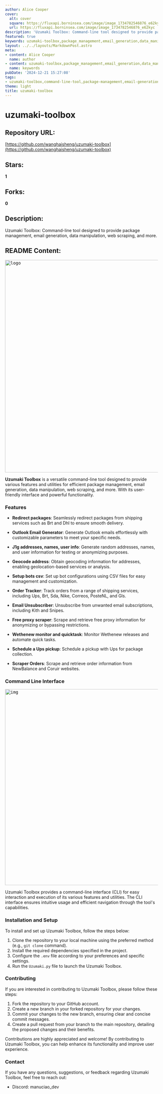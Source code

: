 ```yaml
---
author: Alice Cooper
cover:
  alt: cover
  square: https://fluxapi.borninsea.com/image/image_1734782546876_e62kyc
  url: https://fluxapi.borninsea.com/image/image_1734782546876_e62kyc
description: 'Uzumaki Toolbox: Command-line tool designed to provide package management, email generation, data manipulation, web scraping, and more.'
featured: true
keywords: uzumaki-toolbox,package_management,email_generation,data_manipulation,web Scraping,command-line_tool,redirect_packages,outlook_email_generator,j1g_addresses,user_info,geocode_address,setup_bots_csv,order_tracker,email_unsubscriber,free_proxy_scraper,wethenew_monitor,quicktask,schedule_ups_pickup,scraper_orders,command_line_interface,installation,setup,contributing
layout: ../../layouts/MarkdownPost.astro
meta:
- content: Alice Cooper
  name: author
- content: uzumaki-toolbox,package_management,email_generation,data_manipulation,web Scraping,command-line_tool,redirect_packages,outlook_email_generator,j1g_addresses,user_info,geocode_address,setup_bots_csv,order_tracker,email_unsubscriber,free_proxy_scraper,wethenew_monitor,quicktask,schedule_ups_pickup,scraper_orders,command_line_interface,installation,setup,contributing
  name: keywords
pubDate: '2024-12-21 15:27:08'
tags:
- uzumaki-toolbox,command-line-tool,package-management,email-generation,data-manipulation,web-scraping,user-friendly-interface,powerful-functionality,redirect-packages,outlook-email-generator,j1g-generation,geocode-address,bot-configuration-management,order-tracking,email-unsubscription,free-proxy-scraper,wethenew-monitoring,quicktask,schedule-ups-pickup,scraper-orders,command-line-interface,installation,setup,contribution
theme: light
title: uzumaki-toolbox
---
```


# uzumaki-toolbox

## Repository URL: 
[https://github.com/wanghaisheng/uzumaki-toolbox](https://github.com/wanghaisheng/uzumaki-toolbox)

## Stars: 
**1**

## Forks: 
**0**

## Description: 
Uzumaki Toolbox: Command-line tool designed to provide package management, email generation, data manipulation, web scraping, and more.

## README Content: 


<kbd> <img width="700" alt="logo" src="https://github.com/ManuCiao10/uzumaki-toolbox/assets/89024276/f35acc7e-ce91-49f9-997c-4c0327b527a3"></kbd>

**Uzumaki Toolbox** is a versatile command-line tool designed to provide various features and utilities for efficient package management, email generation, data manipulation, web scraping, and more.
With its user-friendly interface and powerful functionality.

### Features

- **Redirect packages**: Seamlessly redirect packages from shipping services such as Brt and Dhl to ensure smooth delivery.

- **Outlook Email Generator**: Generate Outlook emails effortlessly with customizable parameters to meet your specific needs.

- **J1g addresses, names, user info**: Generate random addresses, names, and user information for testing or anonymizing purposes.

- **Geocode address**: Obtain geocoding information for addresses, enabling geolocation-based services or analysis.

- **Setup bots csv**: Set up bot configurations using CSV files for easy management and customization.

- **Order Tracker**: Track orders from a range of shipping services, including Ups, Brt, Sda, Nike, Correos, PosteNL, and Gls.

- **Email Unsubscriber**: Unsubscribe from unwanted email subscriptions, including Kith and Snipes.

- **Free proxy scraper**: Scrape and retrieve free proxy information for anonymizing or bypassing restrictions.

- **Wethenew monitor and quicktask**: Monitor Wethenew releases and automate quick tasks.

- **Schedule a Ups pickup**: Schedule a pickup with Ups for package collection.

- **Scraper Orders**: Scrape and retrieve order information from NewBalance and Coruir websites.

### Command Line Interface

<kbd> <img width="646" alt="img" src="https://github.com/ManuCiao10/uzumaki-toolbox/blob/master/generator/utils/git.png">  </kbd>

Uzumaki Toolbox provides a command-line interface (CLI) for easy interaction and execution of its various features and utilities. The CLI interface ensures intuitive usage and efficient navigation through the tool's capabilities.

### Installation and Setup

To install and set up Uzumaki Toolbox, follow the steps below:

1. Clone the repository to your local machine using the preferred method (e.g., `git clone` command).
2. Install the required dependencies specified in the project.
3. Configure the `.env` file according to your preferences and specific settings.
4. Run the `Uzumaki.py` file to launch the Uzumaki Toolbox.

### Contributing

If you are interested in contributing to Uzumaki Toolbox, please follow these steps:

1. Fork the repository to your GitHub account.
2. Create a new branch in your forked repository for your changes.
3. Commit your changes to the new branch, ensuring clear and concise commit messages.
4. Create a pull request from your branch to the main repository, detailing the proposed changes and their benefits.

Contributions are highly appreciated and welcome! By contributing to Uzumaki Toolbox, you can help enhance its functionality and improve user experience.

### Contact

If you have any questions, suggestions, or feedback regarding Uzumaki Toolbox, feel free to reach out:

- Discord: manuciao_dev

